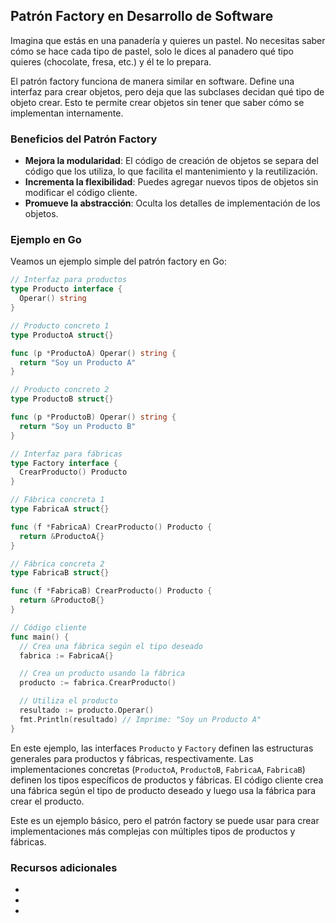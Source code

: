 ## Patrón Factory en Desarrollo de Software

Imagina que estás en una panadería y quieres un pastel. No necesitas saber cómo se hace cada tipo de pastel, solo le dices al panadero qué tipo quieres (chocolate, fresa, etc.) y él te lo prepara.

El patrón factory funciona de manera similar en software. Define una interfaz para crear objetos, pero deja que las subclases decidan qué tipo de objeto crear. Esto te permite crear objetos sin tener que saber cómo se implementan internamente.

### Beneficios del Patrón Factory

* **Mejora la modularidad**: El código de creación de objetos se separa del código que los utiliza, lo que facilita el mantenimiento y la reutilización.
* **Incrementa la flexibilidad**: Puedes agregar nuevos tipos de objetos sin modificar el código cliente.
* **Promueve la abstracción**: Oculta los detalles de implementación de los objetos.

### Ejemplo en Go

Veamos un ejemplo simple del patrón factory en Go:

```go
// Interfaz para productos
type Producto interface {
  Operar() string
}

// Producto concreto 1
type ProductoA struct{}

func (p *ProductoA) Operar() string {
  return "Soy un Producto A"
}

// Producto concreto 2
type ProductoB struct{}

func (p *ProductoB) Operar() string {
  return "Soy un Producto B"
}

// Interfaz para fábricas
type Factory interface {
  CrearProducto() Producto
}

// Fábrica concreta 1
type FabricaA struct{}

func (f *FabricaA) CrearProducto() Producto {
  return &ProductoA{}
}

// Fábrica concreta 2
type FabricaB struct{}

func (f *FabricaB) CrearProducto() Producto {
  return &ProductoB{}
}

// Código cliente
func main() {
  // Crea una fábrica según el tipo deseado
  fabrica := FabricaA{}

  // Crea un producto usando la fábrica
  producto := fabrica.CrearProducto()

  // Utiliza el producto
  resultado := producto.Operar()
  fmt.Println(resultado) // Imprime: "Soy un Producto A"
}
```

En este ejemplo, las interfaces `Producto` y `Factory` definen las estructuras generales para productos y fábricas, respectivamente. Las implementaciones concretas (`ProductoA`, `ProductoB`, `FabricaA`, `FabricaB`) definen los tipos específicos de productos y fábricas. El código cliente crea una fábrica según el tipo de producto deseado y luego usa la fábrica para crear el producto.

Este es un ejemplo básico, pero el patrón factory se puede usar para crear implementaciones más complejas con múltiples tipos de productos y fábricas.

### Recursos adicionales

* [Patrón Factory en Go - Refactoring.Guru]: [https://refactoring.guru/design-patterns/factory-method/go/example](https://refactoring.guru/design-patterns/factory-method/go/example)
* [Patrones de diseño con Go - YouTube]: [https://m.youtube.com/watch?v=qHuI_IWUkfA](https://m.youtube.com/watch?v=qHuI_IWUkfA)
* [Factory Method | Design Patterns in Go - GitBook]: [https://refactoring.guru/design-patterns/factory-method/go/example](https://refactoring.guru/design-patterns/factory-method/go/example)